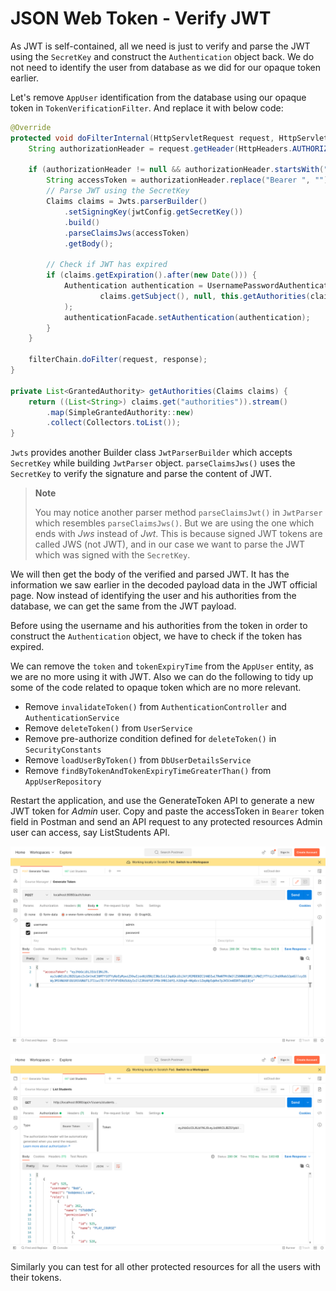 # JSON Web Token - Verify JWT

As JWT is self-contained, all we need is just to verify and parse the JWT using the `SecretKey` and construct the `Authentication` object back. We do not need to identify the user from database as we did for our opaque token earlier.

Let's remove `AppUser` identification from the database using our opaque token in `TokenVerificationFilter`. And replace it with below code:

```java
@Override  
protected void doFilterInternal(HttpServletRequest request, HttpServletResponse response, FilterChain filterChain) throws ServletException, IOException {
    String authorizationHeader = request.getHeader(HttpHeaders.AUTHORIZATION);

    if (authorizationHeader != null && authorizationHeader.startsWith("Bearer ")) {
        String accessToken = authorizationHeader.replace("Bearer ", "");
        // Parse JWT using the SecretKey
        Claims claims = Jwts.parserBuilder()
            .setSigningKey(jwtConfig.getSecretKey())
            .build()
            .parseClaimsJws(accessToken)
            .getBody();

        // Check if JWT has expired
        if (claims.getExpiration().after(new Date())) {
            Authentication authentication = UsernamePasswordAuthenticationToken.authenticated(
                    claims.getSubject(), null, this.getAuthorities(claims)
            );
            authenticationFacade.setAuthentication(authentication);
        }
    }

    filterChain.doFilter(request, response);
}

private List<GrantedAuthority> getAuthorities(Claims claims) {
    return ((List<String>) claims.get("authorities")).stream()
        .map(SimpleGrantedAuthority::new)
        .collect(Collectors.toList());
}
```

`Jwts` provides another Builder class `JwtParserBuilder` which accepts `SecretKey` while building `JwtParser` object. `parseClaimsJws()` uses the `SecretKey` to verify the signature and parse the content of JWT.

> **Note**
>
> You may notice another parser method `parseClaimsJwt()` in `JwtParser` which resembles `parseClaimsJws()`. But we are using the one which ends with *Jws* instead of *Jwt*. This is because signed JWT tokens are called JWS (not JWT), and in our case we want to parse the JWT which was signed with the `SecretKey`.

We will then get the body of the verified and parsed JWT. It has the information we saw earlier in the decoded payload data in the JWT official page. Now instead of identifying the user and his authorities from the database, we can get the same from the JWT payload.

Before using the username and his authorities from the token in order to construct the `Authentication` object, we have to check if the token has expired.

We can remove the `token` and `tokenExpiryTime` from the `AppUser` entity, as we are no more using it with JWT. Also we can do the following to tidy up some of the code related to opaque token which are no more relevant.

- Remove `invalidateToken()` from `AuthenticationController` and `AuthenticationService`
- Remove `deleteToken()` from `UserService`
- Remove pre-authorize condition defined for `deleteToken()` in `SecurityConstants`
- Remove `loadUserByToken()` from `DbUserDetailsService`
- Remove `findByTokenAndTokenExpiryTimeGreaterThan()` from `AppUserRepository`

Restart the application, and use the GenerateToken API to generate a new JWT token for *Admin* user. Copy and paste the accessToken in `Bearer` token field in Postman and send an API request to any protected resources Admin user can access, say ListStudents API.

![Generate JWT for Admin](./assets/lesson28-01.png)

![Access List Students API using Admin JWT](./assets/lesson28-02.png)

Similarly you can test for all other protected resources for all the users with their tokens.
